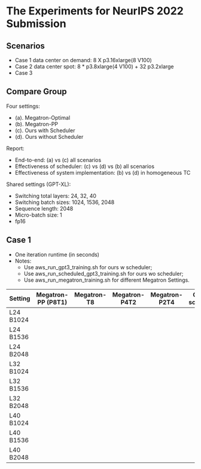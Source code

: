 # The Experiments for NeurIPS 2022 Submission

## Scenarios

- Case 1 data center on demand: 8 X p3.16xlarge(8 V100)
- Case 2 data center spot: 8 * p3.8xlarge(4 V100) + 32 p3.2xlarge
- Case 3 

## Compare Group

Four settings:
- (a). Megatron-Optimal 
- (b). Megatron-PP
- (c). Ours with Scheduler
- (d). Ours without Scheduler

Report:
- End-to-end: (a) vs (c) all scenarios 
- Effectiveness of scheduler: (c) vs (d) vs (b) all scenarios
- Effectiveness of system implementation: (b) vs (d) in homogeneous TC

Shared settings (GPT-XL):
- Switching total layers: 24, 32, 40
- Switching batch sizes: 1024, 1536, 2048
- Sequence length: 2048
- Micro-batch size: 1
- fp16


## Case 1 

- One iteration runtime (in seconds)
- Notes:
  - Use aws_run_gpt3_training.sh for ours w scheduler; 
  - Use aws_run_scheduled_gpt3_training.sh for ours wo scheduler;
  - Use aws_run_megatron_training.sh for different Megatron Settings.

| Setting   | Megatron-PP (P8T1) | Megatron-T8 | Megatron-P4T2 | Megatron-P2T4 | Ours w scheduler | Ours wo Scheduler |
|-----------|--------------------|-------------|---------------|---------------|------------------|-------------------|
| L24 B1024 |                    |             |               |               |                  |                   |
| L24 B1536 |                    |             |               |               |                  |                   |
| L24 B2048 |                    |             |               |               |                  |                   |
| L32 B1024 |                    |             |               |               |                  |                   |
| L32 B1536 |                    |             |               |               |                  |                   |
| L32 B2048 |                    |             |               |               |                  |                   |
| L40 B1024 |                    |             |               |               |                  |                   |
| L40 B1536 |                    |             |               |               |                  |                   |
| L40 B2048 |                    |             |               |               |                  |                   |








